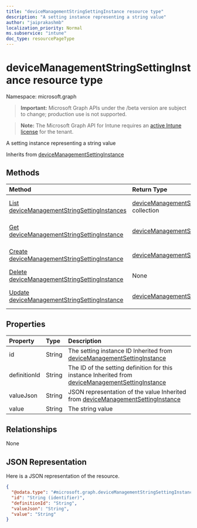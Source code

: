 ```yaml
---
title: "deviceManagementStringSettingInstance resource type"
description: "A setting instance representing a string value"
author: "jaiprakashmb"
localization_priority: Normal
ms.subservice: "intune"
doc_type: resourcePageType
---
```


# deviceManagementStringSettingInstance resource type

Namespace: microsoft.graph

> **Important:** Microsoft Graph APIs under the /beta version are subject to change; production use is not supported.

> **Note:** The Microsoft Graph API for Intune requires an [active Intune license](https://go.microsoft.com/fwlink/?linkid=839381) for the tenant.

A setting instance representing a string value


Inherits from [deviceManagementSettingInstance](../resources/intune-deviceintent-devicemanagementsettinginstance.md)

## Methods
|Method|Return Type|Description|
|:---|:---|:---|
|[List deviceManagementStringSettingInstances](../api/intune-deviceintent-devicemanagementstringsettinginstance-list.md)|[deviceManagementStringSettingInstance](../resources/intune-deviceintent-devicemanagementstringsettinginstance.md) collection|List properties and relationships of the [deviceManagementStringSettingInstance](../resources/intune-deviceintent-devicemanagementstringsettinginstance.md) objects.|
|[Get deviceManagementStringSettingInstance](../api/intune-deviceintent-devicemanagementstringsettinginstance-get.md)|[deviceManagementStringSettingInstance](../resources/intune-deviceintent-devicemanagementstringsettinginstance.md)|Read properties and relationships of the [deviceManagementStringSettingInstance](../resources/intune-deviceintent-devicemanagementstringsettinginstance.md) object.|
|[Create deviceManagementStringSettingInstance](../api/intune-deviceintent-devicemanagementstringsettinginstance-create.md)|[deviceManagementStringSettingInstance](../resources/intune-deviceintent-devicemanagementstringsettinginstance.md)|Create a new [deviceManagementStringSettingInstance](../resources/intune-deviceintent-devicemanagementstringsettinginstance.md) object.|
|[Delete deviceManagementStringSettingInstance](../api/intune-deviceintent-devicemanagementstringsettinginstance-delete.md)|None|Deletes a [deviceManagementStringSettingInstance](../resources/intune-deviceintent-devicemanagementstringsettinginstance.md).|
|[Update deviceManagementStringSettingInstance](../api/intune-deviceintent-devicemanagementstringsettinginstance-update.md)|[deviceManagementStringSettingInstance](../resources/intune-deviceintent-devicemanagementstringsettinginstance.md)|Update the properties of a [deviceManagementStringSettingInstance](../resources/intune-deviceintent-devicemanagementstringsettinginstance.md) object.|

## Properties
|Property|Type|Description|
|:---|:---|:---|
|id|String|The setting instance ID Inherited from [deviceManagementSettingInstance](../resources/intune-deviceintent-devicemanagementsettinginstance.md)|
|definitionId|String|The ID of the setting definition for this instance Inherited from [deviceManagementSettingInstance](../resources/intune-deviceintent-devicemanagementsettinginstance.md)|
|valueJson|String|JSON representation of the value Inherited from [deviceManagementSettingInstance](../resources/intune-deviceintent-devicemanagementsettinginstance.md)|
|value|String|The string value|

## Relationships
None

## JSON Representation
Here is a JSON representation of the resource.
<!-- {
  "blockType": "resource",
  "keyProperty": "id",
  "@odata.type": "microsoft.graph.deviceManagementStringSettingInstance"
}
-->
``` json
{
  "@odata.type": "#microsoft.graph.deviceManagementStringSettingInstance",
  "id": "String (identifier)",
  "definitionId": "String",
  "valueJson": "String",
  "value": "String"
}
```
